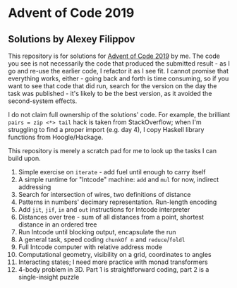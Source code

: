# Advent of Code 2019
## Solutions by Alexey Filippov

This repository is for solutions for [Advent of Code 2019](https://adventofcode.com/2019) by me.
The code you see is not necessarily the code that produced the submitted result - as I go and re-use
the earlier code, I refactor it as I see fit. I cannot promise that everything works, either - 
going back and forth is time consuming, so if you want to see that code that did run, search for the 
version on the day the task was published - it's likely to be the best version, as it avoided 
the second-system effects.

I do not claim full ownership of the solutions' code. For example, the brilliant `pairs = zip <*> tail` hack is taken from StackOverflow; 
when I'm struggling to find a proper import (e.g. day 4), I copy Haskell library functions from Hoogle/Hackage.

This repository is merely a scratch pad for me to look up the tasks I can build upon.

  1. Simple exercise on `iterate` - add fuel until enough to carry itself
  2. A simple runtime for "Intcode" machine: `add` and `mul` for now, indirect addressing
  3. Search for intersection of wires, two definitions of distance
  4. Patterns in numbers' decimary representation. Run-length encoding
  5. Add `jit`, `jif`, `in` and `out` instructions for Intcode interpreter
  6. Distances over tree - sum of all distances from a point, shortest distance in an ordered tree
  7. Run Intcode until blocking output, encapsulate the run
  8. A general task, speed coding `chunkOf n` and `reduce`/`foldl`
  9. Full Intcode computer with relative address mode
 10. Computational geometry, visibility on a grid, coordinates to angles
 11. Interacting states; I need more practice with monad transformers
 12. 4-body problem in 3D. Part 1 is straightforward coding, part 2 is a single-insight puzzle
 
